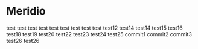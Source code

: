 # Meridio
test
test
test
test
test
test
test
test
test
test12
test14
test14
test15
test16
test18
test19
test20
test22
test23
test24
test25
commit1
commit2
commit3
test26
test26
